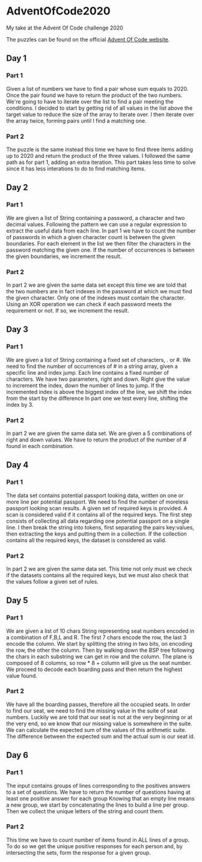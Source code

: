 # AdventOfCode2020
My take at the Advent Of Code challenge 2020

The puzzles can be found on the official [Advent Of Code website](https://adventofcode.com/2020).

## Day 1

### Part 1

Given a list of numbers we have to find a pair whose sum equals to 2020. Once the pair found we have to return the product of the two numbers.
We're going to have to iterate over the list to find a pair meeting the conditions. I decided to start by getting rid of all values in the list above the target value to reduce the size of the array to iterate over.
I then iterate over the array twice, forming pairs until I find a matching one.

### Part 2

The puzzle is the same instead this time we have to find three items adding up to 2020 and return the product of the three values. I followed the same path as for part 1, adding an extra iteration. This part takes less time to solve since it has less interations to do to find matching items.

## Day 2

### Part 1

We are given a list of String containing a password, a character and two decimal values. Following the pattern we can use a regular expression to extract the useful data from each line.
In part 1 we have to count the number of passwords in which a given character count is between the given boundaries.
For each element in the list we then filter the characters in the password matching the given one. If the number of occurrences is between the given boundaries, we increment the result.

### Part 2

In part 2 we are given the same data set except this time we are told that the two numbers are in fact indexes in the password at which we must find the given character. Only one of the indexes must contain the character.
Using an XOR operation we can check if each password meets the requirement or not. If so, we increment the result.  

## Day 3

### Part 1

We are given a list of String containing a fixed set of characters, . or #.
We need to find the number of occurrences of # in a string array, given a specific line and index jump.
Each line contains a fixed number of characters. We have two parameters, right and down. 
Right give the value to increment the index, down the number of lines to jump.
If the incremented index is above the biggest index of the line, we shift the index from the start by the difference
In part one we test every line, shifting the index by 3.
    
### Part 2

In part 2 we are given the same data set. We are given a 5 combinations of right and down values. We have to return the product of the number of # found in each combination.

## Day 4

### Part 1

The data set contains potential passport looking data, written on one or more line per potential passport.
We need to find the number of moreless passport looking scan results. A given set of required keys is provided. A scan is considered valid if it contains all of the required keys.
The first step consists of collecting all data regarding one potential passport on a single line. I then break the string into tokens, first separating the pairs key:values, then extracting the keys and putting them in a collection. If the collection contains all the required keys, the dataset is considered as valid.
    
### Part 2

In part 2 we are given the same data set. This time not only must we check if the datasets contains all the required keys, but we must also check that the values follow a given set of rules.

## Day 5

### Part 1

We are given a list of 10 chars String representing seat numbers encoded in a combination of F,B,L and R. The first 7 chars encode the row, the last 3 encode the column.
We start by splitting the string in two bits, on encoding the row, the other the column. Then by walking down the BSP tree following the chars in each substring we can get in row and the column.
The plane is composed of 8 columns, so row * 8 + column will give us the seat number.
We proceed to decode each boarding pass and then return the highest value found. 
    
### Part 2

We have all the boarding passes, therefore all the occupied seats. In order to find our seat, we need to find the missing value in the suite of seat numbers. Luckily we are told that our seat is not at the very beginning or at the very end, so we know that our missing value is somewhere in the suite.
We can calculate the expected sum of the values of this arithmetic suite.
The difference between the expected sum and the actual sum is our seat id.

## Day 6

### Part 1

The input contains groups of lines corresponding to the positives answers to a set of questions.
We have to return the number of questions having at least one positive answer for each group
Knowing that an empty line means a new group, we start by concatenating the lines to build a line per group.
Then we collect the unique letters of the string and count them.
    
### Part 2

This time we have to count number of items found in ALL lines of a group.
To do so we get the unique positive responses for each person and, by intersecting the sets, form the response for a given group.
